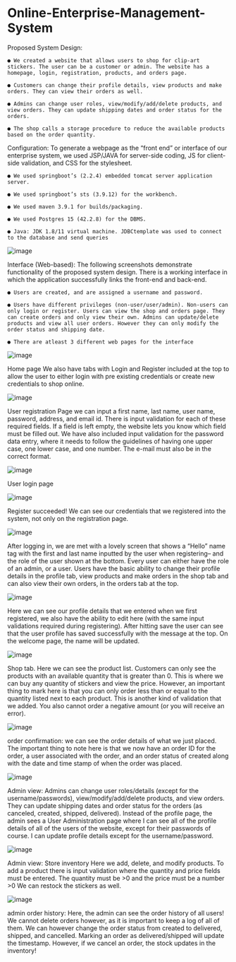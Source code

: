 # Online-Enterprise-Management-System
Proposed System Design:

	● We created a website that allows users to shop for clip-art stickers. The user can be a customer or admin. The website has a homepage, login, registration, products, and orders page.
 
	● Customers can change their profile details, view products and make orders. They can view their orders as well.
 
	● Admins can change user roles, view/modify/add/delete products, and view orders. They can update shipping dates and order status for the orders.
 
	● The shop calls a storage procedure to reduce the available products based on the order quantity.


Configuration:
To generate a webpage as the “front end” or interface of our enterprise system, we used JSP/JAVA for server-side coding, JS for client-side validation, and CSS for the stylesheet.

	● We used springboot’s (2.2.4) embedded tomcat server application server.
 
	● We used springboot’s sts (3.9.12) for the workbench.
 
	● We used maven 3.9.1 for builds/packaging.
 
	● We used Postgres 15 (42.2.8) for the DBMS.
 
	● Java: JDK 1.8/11 virtual machine. JDBCtemplate was used to connect to the database and send queries


![image](https://github.com/NiharikaAdari/Online-Enterprise-Management-System/assets/130190699/8339787b-1d1b-45bf-aa72-7219ba2885d6)

Interface (Web-based):
The following screenshots demonstrate functionality of the proposed system design. There is a working interface in which the application successfully links the front-end and back-end.

	● Users are created, and are assigned a username and password.
 
	● Users have different privileges (non-user/user/admin). Non-users can only login or register. Users can view the shop and orders page. They can create orders and only view their own. Admins can update/delete products and view all user orders. However they can only modify the order status and shipping date.
 
	● There are atleast 3 different web pages for the interface


![image](https://github.com/NiharikaAdari/Online-Enterprise-Management-System/assets/130190699/3903bd8b-8e3d-4955-9507-c3a149f1593b)


Home page
We also have tabs with Login and Register included at the top to allow the user to either login with pre existing credentials or create new credentials to shop online.


![image](https://github.com/NiharikaAdari/Online-Enterprise-Management-System/assets/130190699/e9283929-0f19-4696-b1aa-8cfa5a63143e)


User registration Page
we can input a first name, last name, user name, password, address, and email id.
There is input validation for each of these required fields.
If a field is left empty, the website lets you know which field must be filled out.
We have also included input validation for the password data entry, where it needs to follow the guidelines of having one upper case, one lower case, and one number.
The e-mail must also be in the correct format.


![image](https://github.com/NiharikaAdari/Online-Enterprise-Management-System/assets/130190699/81a0f4fd-f000-420f-9429-1de25b33e6d0)


User login page


![image](https://github.com/NiharikaAdari/Online-Enterprise-Management-System/assets/130190699/cfb076f0-1606-45e3-bcc6-6d6be3795017)


Register succeeded!
We can see our credentials that we registered into the system, not only on the registration page.


![image](https://github.com/NiharikaAdari/Online-Enterprise-Management-System/assets/130190699/8c123408-5a0d-4eb2-aea7-45f237f7481e)


After logging in, we are met with a lovely screen that shows a “Hello” name tag with the first and last name inputted by the user when registering– and the role of the user shown at the bottom. Every user can either have the role of an admin, or a user.
Users have the basic ability to change their profile details in the profile tab, view products and make orders in the shop tab and can also view their own orders, in the orders tab at the top.


![image](https://github.com/NiharikaAdari/Online-Enterprise-Management-System/assets/130190699/6fbff6eb-80de-4e84-813c-058b299a0eee)


Here we can see our profile details that we entered when we first registered, we also have the ability to edit here (with the same input validations required during registering). After hitting save the user can see that the user profile has saved successfully with the message at the top. On the welcome page, the name will be updated.


![image](https://github.com/NiharikaAdari/Online-Enterprise-Management-System/assets/130190699/d89c459d-86da-46d1-89ce-40468b62bb51)


Shop tab. Here we can see the product list. Customers can only see the products with an available quantity that is greater than 0.
This is where we can buy any quantity of stickers and view the price. However, an important thing to mark here is that you can only order less than or equal to the quantity listed next to each product. This is another kind of validation that we added.
You also cannot order a negative amount (or you will receive an error).


![image](https://github.com/NiharikaAdari/Online-Enterprise-Management-System/assets/130190699/8bc54e11-bdd8-4234-8e2b-c74445b22de3)


order confirmation: we can see the order details of what we just placed. The important thing to note here is that we now have an order ID for the order, a user associated with the order, and an order status of created along with the date and time stamp of when the order was placed.


![image](https://github.com/NiharikaAdari/Online-Enterprise-Management-System/assets/130190699/5e4032b6-8b71-4a57-9b25-d537c5f350dc)


Admin view:
Admins can change user roles/details (except for the username/passwords), view/modify/add/delete products, and view orders. They can update shipping dates and order status for the orders (as canceled, created, shipped, delivered).
Instead of the profile page, the admin sees a User Administration page where I can see all of the profile details of all of the users of the website, except for their passwords of course.
I can update profile details except for the username/password.


![image](https://github.com/NiharikaAdari/Online-Enterprise-Management-System/assets/130190699/9956ef26-3b6a-4c53-91fd-cb7e4677bccf)


Admin view: Store inventory
Here we add, delete, and modify products.
To add a product there is input validation where the quantity and price fields must be entered. The quantity must be >0 and the price must be a number >0
We can restock the stickers as well.


![image](https://github.com/NiharikaAdari/Online-Enterprise-Management-System/assets/130190699/93254ce7-7630-43a0-8e42-a1189b708b36)


admin order history:
Here, the admin can see the order history of all users! We cannot delete orders however, as it is important to keep a log of all of them. We can however change the order status from created to delivered, shipped, and cancelled.
Marking an order as delivered/shipped will update the timestamp. However, if we cancel an order, the stock updates in the inventory!











